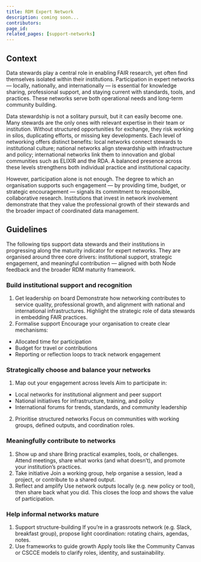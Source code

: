 ```yaml
---
title: RDM Expert Network
description: coming soon...
contributors: 
page_id: 
related_pages: [support-networks]
---
```


## Context
Data stewards play a central role in enabling FAIR research, yet often find themselves isolated within their institutions. Participation in expert networks — locally, nationally, and internationally — is essential for knowledge sharing, professional support, and staying current with standards, tools, and practices. These networks serve both operational needs and long-term community building.

Data stewardship is not a solitary pursuit, but it can easily become one. Many stewards are the only ones with relevant expertise in their team or institution. Without structured opportunities for exchange, they risk working in silos, duplicating efforts, or missing key developments. Each level of networking offers distinct benefits: local networks connect stewards to institutional culture; national networks align stewardship with infrastructure and policy; international networks link them to innovation and global communities such as ELIXIR and the RDA. A balanced presence across these levels strengthens both individual practice and institutional capacity.

However, participation alone is not enough. The degree to which an organisation supports such engagement — by providing time, budget, or strategic encouragement — signals its commitment to responsible, collaborative research. Institutions that invest in network involvement demonstrate that they value the professional growth of their stewards and the broader impact of coordinated data management.

## Guidelines
The following tips support data stewards and their institutions in progressing along the maturity indicator for expert networks. They are organised around three core drivers: institutional support, strategic engagement, and meaningful contribution — aligned with both Node feedback and the broader RDM maturity framework.

### Build institutional support and recognition

1. Get leadership on board
Demonstrate how networking contributes to service quality, professional growth, and alignment with national and international infrastructures. Highlight the strategic role of data stewards in embedding FAIR practices.
2. Formalise support
Encourage your organisation to create clear mechanisms:
* Allocated time for participation
* Budget for travel or contributions
* Reporting or reflection loops to track network engagement

### Strategically choose and balance your networks

1. Map out your engagement across levels
Aim to participate in:
* Local networks for institutional alignment and peer support
* National initiatives for infrastructure, training, and policy
* International forums for trends, standards, and community leadership
2. Prioritise structured networks
Focus on communities with working groups, defined outputs, and coordination roles.

### Meaningfully contribute to networks

1. Show up and share
Bring practical examples, tools, or challenges. Attend meetings, share what works (and what doesn’t), and promote your institution’s practices.
2. Take initiative
Join a working group, help organise a session, lead a project, or contribute to a shared output.
3. Reflect and amplify
Use network outputs locally (e.g. new policy or tool), then share back what you did. This closes the loop and shows the value of participation.

### Help informal networks mature

1. Support structure-building
If you’re in a grassroots network (e.g. Slack, breakfast group), propose light coordination: rotating chairs, agendas, notes.
2. Use frameworks to guide growth
Apply tools like the Community Canvas or CSCCE models to clarify roles, identity, and sustainability.
